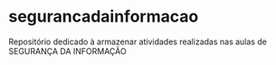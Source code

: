 # segurancadainformacao
Repositório dedicado à armazenar atividades realizadas nas aulas de SEGURANÇA DA INFORMAÇÃO 
